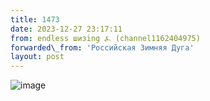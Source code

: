 ```yaml
---
title: 1473
date: 2023-12-27 23:17:11
from: endless шизing ⍼ (channel1162404975)
forwarded\_from: 'Российская Зимняя Дуга'
layout: post
---
```


![image](photos/photo_194@27-12-2023_23-17-11.jpg)


